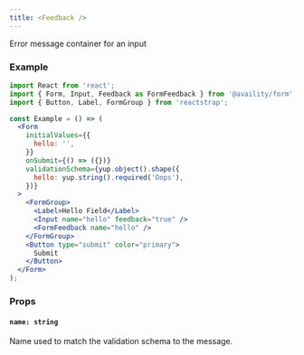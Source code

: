 ```yaml
---
title: <Feedback />
---
```


Error message container for an input

### Example

```jsx
import React from 'react';
import { Form, Input, Feedback as FormFeedback } from '@availity/form';
import { Button, Label, FormGroup } from 'reactstrap';

const Example = () => (
  <Form
    initialValues={{
      hello: '',
    }}
    onSubmit={() => ({})}
    validationSchema={yup.object().shape({
      hello: yup.string().required('Oops'),
    })}
  >
    <FormGroup>
      <Label>Hello Field</Label>
      <Input name="hello" feedback="true" />
      <FormFeedback name="hello" />
    </FormGroup>
    <Button type="submit" color="primary">
      Submit
    </Button>
  </Form>
);
```

### Props

#### `name: string`

Name used to match the validation schema to the message.
